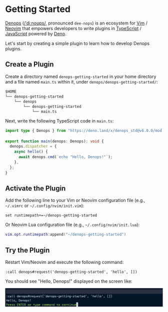 # Getting Started

[Denops] ([/ˈdiːnoʊps/](http://ipa-reader.xyz/?text=%CB%88di%CB%90no%CA%8Aps),
pronounced `dee-nops`) is an ecosystem for [Vim] / [Neovim] that empowers
developers to write plugins in [TypeScript] / [JavaScript] powered by [Deno].

Let's start by creating a simple plugin to learn how to develop Denops plugins.

## Create a Plugin

Create a directory named `denops-getting-started` in your home directory and a
file named `main.ts` within it, under `denops/denops-getting-started/`:

```
$HOME
└── denops-getting-started
    └── denops
        └── denops-getting-started
            └── main.ts
```

Next, write the following TypeScript code in `main.ts`:

```typescript
import type { Denops } from "https://deno.land/x/denops_std@v6.0.0/mod.ts";

export function main(denops: Denops): void {
  denops.dispatcher = {
    async hello() {
      await denops.cmd(`echo "Hello, Denops!"`);
    },
  };
}
```

## Activate the Plugin

Add the following line to your Vim or Neovim configuration file (e.g.,
`~/.vimrc` or `~/.config/nvim/init.vim`):

```vim
set runtimepath+=~/denops-getting-started
```

Or Neovim Lua configuration file (e.g., `~/.config/nvim/init.lua`):

```lua
vim.opt.runtimepath:append("~/denops-getting-started")
```

## Try the Plugin

Restart Vim/Neovim and execute the following command:

```vim
:call denops#request('denops-getting-started', 'hello', [])
```

You should see "Hello, Denops!" displayed on the screen like:

![](./img/README-01.png)

[Denops]: https://github.com/vim-denops/denops.vim
[Vim]: https://www.vim.org/
[Neovim]: https://neovim.io/
[TypeScript]: https://www.typescriptlang.org/
[JavaScript]: https://developer.mozilla.org/en-US/docs/Web/JavaScript
[Deno]: https://deno.land/
